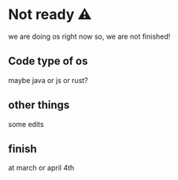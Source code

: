 # Not ready ⚠️
we are doing os right now so, we are not finished!
## Code type of os
 maybe java or js or rust?
## other things
some edits
## finish
at march or april 4th
